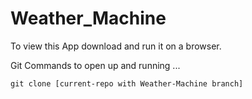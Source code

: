 # Weather_Machine

To view this App download and run it on a browser.

Git Commands to open up and running ...

`git clone [current-repo with Weather-Machine branch]`
